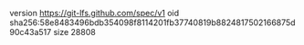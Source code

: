 version https://git-lfs.github.com/spec/v1
oid sha256:58e8483496bdb354098f8114201fb37740819b8824817502166875d90c43a517
size 28808
